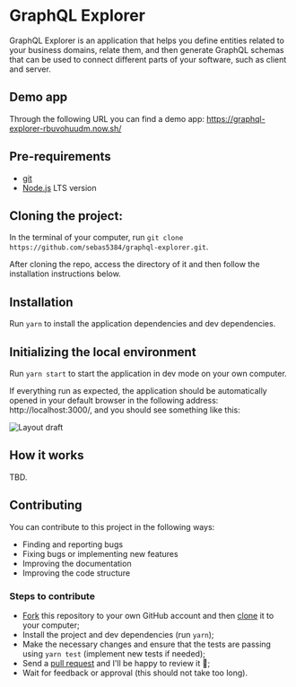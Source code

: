 # GraphQL Explorer

GraphQL Explorer is an application that helps you define entities related to your business domains, relate them, and then generate GraphQL schemas that can be used to connect different parts of your software, such as client and server.

## Demo app

Through the following URL you can find a demo app: https://graphql-explorer-rbuvohuudm.now.sh/

## Pre-requirements

- [git](https://git-scm.com/downloads)
- [Node.js](https://nodejs.org/en/) LTS version

## Cloning the project:

In the terminal of your computer, run `git clone https://github.com/sebas5384/graphql-explorer.git`.

After cloning the repo, access the directory of it and then follow the installation instructions below.

## Installation

Run `yarn` to install the application dependencies and dev dependencies.

## Initializing the local environment

Run `yarn start` to start the application in dev mode on your own computer.

If everything run as expected, the application should be automatically opened in your default browser in the following address: http://localhost:3000/, and you should see something like this:

![Layout draft](layout-preview.jpg)

## How it works

TBD.

## Contributing

You can contribute to this project in the following ways:

- Finding and reporting bugs
- Fixing bugs or implementing new features
- Improving the documentation
- Improving the code structure


### Steps to contribute

- [Fork](https://help.github.com/articles/fork-a-repo/) this repository to your own GitHub account and then [clone](https://help.github.com/articles/cloning-a-repository/) it to your computer;
- Install the project and dev dependencies (run `yarn`);
- Make the necessary changes and ensure that the tests are passing using `yarn test` (implement new tests if needed);
- Send a [pull request](https://help.github.com/articles/about-pull-requests/) and I'll be happy to review it 🙌;
- Wait for feedback or approval (this should not take too long).